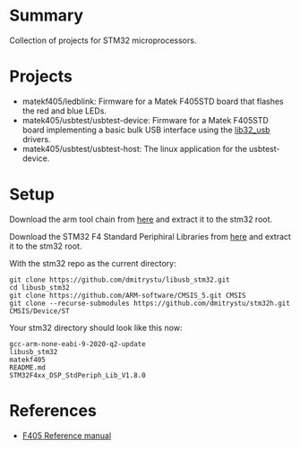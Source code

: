 # Summary

Collection of projects for STM32 microprocessors.

# Projects

- matekf405/ledblink: Firmware for a Matek F405STD board that flashes the red and blue LEDs.
- matek405/usbtest/usbtest-device: Firmware for a Matek F405STD board implementing a basic bulk
USB interface using the [lib32_usb](https://github.com/dmitrystu/libusb_stm32.git) drivers.
- matek405/usbtest/usbtest-host: The linux application for the usbtest-device.

# Setup

Download the arm tool chain from [here](https://developer.arm.com/-/media/Files/downloads/gnu-rm/9-2020q2/gcc-arm-none-eabi-9-2020-q2-update-x86_64-linux.tar.bz2)
and extract it to the stm32 root.

Download the STM32 F4 Standard Periphiral Libraries from [here](https://www.st.com/en/embedded-software/stsw-stm32065.html)
and extract it to the stm32 root.

With the stm32 repo as the current directory:

    git clone https://github.com/dmitrystu/libusb_stm32.git
    cd libusb_stm32
    git clone https://github.com/ARM-software/CMSIS_5.git CMSIS
    git clone --recurse-submodules https://github.com/dmitrystu/stm32h.git CMSIS/Device/ST


Your stm32 directory should look like this now:

    gcc-arm-none-eabi-9-2020-q2-update
    libusb_stm32
    matekf405
    README.md
    STM32F4xx_DSP_StdPeriph_Lib_V1.8.0

# References

- [F405 Reference manual](https://www.st.com/resource/en/reference_manual/dm00031020-stm32f405415-stm32f407417-stm32f427437-and-stm32f429439-advanced-armbased-32bit-mcus-stmicroelectronics.pdf)
